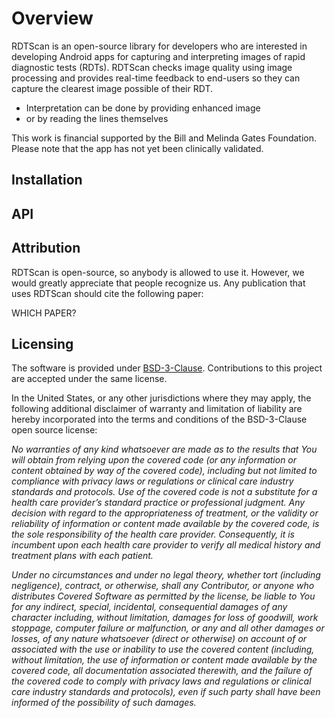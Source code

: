 # Overview
RDTScan is an open-source library for developers who are interested in developing Android apps for capturing and interpreting images of rapid diagnostic tests (RDTs). RDTScan checks image quality using image processing and provides real-time feedback to end-users so they can capture the clearest image possible of their RDT. 
* Interpretation can be done by providing enhanced image
* or by reading the lines themselves

This work is financial supported by the Bill and Melinda Gates Foundation. Please note that the app has not yet been clinically validated.

## Installation

## API

## Attribution
RDTScan is open-source, so anybody is allowed to use it. However, we would greatly appreciate that people recognize us. Any publication that uses RDTScan should cite the following paper:

WHICH PAPER?

## Licensing
The software is provided under [BSD-3-Clause](LICENSE). Contributions to this project are accepted under the same license.

In the United States, or any other jurisdictions where they may apply, the following additional disclaimer of warranty and limitation of liability are hereby incorporated into the terms and conditions of the BSD-3-Clause open source license:

*No warranties of any kind whatsoever are made as to the results that You will obtain from relying upon the covered code (or any information or content obtained by way of the covered code), including but not limited to compliance with privacy laws or regulations or clinical care industry standards and protocols. Use of the covered code is not a substitute for a health care provider’s standard practice or professional judgment. Any decision with regard to the appropriateness of treatment, or the validity or reliability of information or content made available by the covered code, is the sole responsibility of the health care provider. Consequently, it is incumbent upon each health care provider to verify all medical history and treatment plans with each patient.*

*Under no circumstances and under no legal theory, whether tort (including negligence), contract, or otherwise, shall any Contributor, or anyone who distributes Covered Software as permitted by the license, be liable to You for any indirect, special, incidental, consequential damages of any character including, without limitation, damages for loss of goodwill, work stoppage, computer failure or malfunction, or any and all other damages or losses, of any nature whatsoever (direct or otherwise) on account of or associated with the use or inability to use the covered content (including, without limitation, the use of information or content made available by the covered code, all documentation associated therewith, and the failure of the covered code to comply with privacy laws and regulations or clinical care industry standards and protocols), even if such party shall have been informed of the possibility of such damages.*
